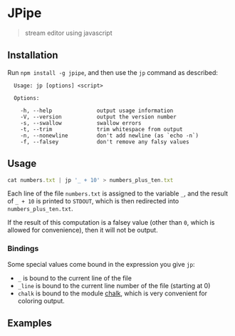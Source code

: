 # JPipe

> stream editor using javascript

## Installation

Run `npm install -g jpipe`, and then use the `jp` command
as described:

```
  Usage: jp [options] <script>

  Options:

    -h, --help              output usage information
    -V, --version           output the version number
    -s, --swallow           swallow errors
    -t, --trim              trim whitespace from output
    -n, --nonewline         don't add newline (as `echo -n`)
    -f, --falsey            don't remove any falsy values
```

## Usage

```js
cat numbers.txt | jp '_ + 10' > numbers_plus_ten.txt
```

Each line of the file `numbers.txt` is assigned to the variable `_`, and the
result of `_ + 10` is printed to `STDOUT`, which is then redirected into
`numbers_plus_ten.txt`.

If the result of this computation is a falsey value (other than `0`, which is
allowed for convenience), then it will not be output.

### Bindings

Some special values come bound in the expression you give `jp`:

- `_` is bound to the current line of the file
- `_line` is bound to the current line number of the file (starting at 0)
- `chalk` is bound to the module [chalk](https://github.com/chalk/chalk),
  which is very convenient for coloring output.

## Examples
